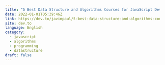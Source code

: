 ```yaml
---
title: "5 Best Data Structure and Algorithms Courses for JavaScript Developers"
date: 2022-01-01T05:39:46Z
link: https://dev.to/javinpaul/5-best-data-structure-and-algorithms-courses-for-javascript-developers-2hbd?utm_medium=RSS&utm_source=news.12bit.vn
site: dev.to
language: English
category:
  - javascript
  - algorithms
  - programming
  - datastructure
draft: false
---
```

